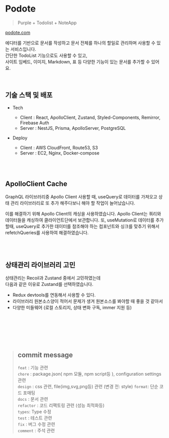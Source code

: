 # Podote

> Purple + Todolist + NoteApp

[podote.com](https://podote.com)

에디터를 기반으로 문서를 작성하고 문서 전체를 하나의 할일로 관리하며 사용할 수 있는 서비스입니다.  
간단한 TodoList 기능으로도 사용할 수 있고,  
사이트 임베드, 이미지, Markdown, 표 등 다양한 기능이 있는 문서를 추가할 수 있어요.  

<br/>

## 기술 스택 및 배포
- Tech
  - Client : React, ApolloClient, Zustand, Styled-Components, Remirror, Firebase Auth
  - Server : NestJS, Prisma, ApolloServer, PostgreSQL

- Deploy
  - Client : AWS CloudFront, Route53, S3
  - Server : EC2, Nginx, Docker-compose

<br />
<br />

## ApolloClient Cache
GraphQL 라이브러리중 Apollo Client 사용할 때,
useQuery로 데이터를 가져오고 상태 관리 라이브러리로 또 추가 해주다보니 해야 할 작업이 늘어났습니다.

이를 해결하기 위해 Apollo Client의 캐싱을 사용하였습니다.
Apollo Client는 쿼리와 데이터들을 캐싱하여 클라이언트단에서 보관합니다.
또, useMutation로 데이터를 추가할때, useQuery로 추가한 데이터를 참조해야 하는 컴포넌트와 싱크를 맞추기 위해서 refetchQueries를 사용하여 해결하였습니다.

<br />
<br />

## 상태관리 라이브러리 고민

상태관리는 Recoil과 Zustand 중에서 고민하였는데  
다음과 같은 이유로 Zustand를 선택하였습니다.

- Redux devtools를 연동해서 사용할 수 있다.
- 라이브러리 원본소스양이 적어서 문제가 생겨 원본소스를 봐야할 때 좋을 것 같아서
- 다양한 미들웨어 (로컬 스토리지, 상태 변화 구독, immer 지원 등)


<br />
<br />
<br />
<br />
<br />

> ## commit message
>
> `feat` : 기능 관련  
> `chore` : package.json( npm 모듈, npm script등 ), configuration settings 관련  
> `design` : css 관련, file(img,svg,png등) 관련 (변경 전: style)
> `format`: 단순 코드 포매팅  
> `docs` : 문서 관련  
> `refactor` : 코드 리팩토링 관련 (성능 최적화등)  
> `types`: Type 수정  
> `test` : 테스트 관련  
> `fix` : 버그 수정 관련  
> `comment` : 주석 관련
